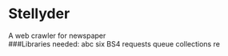 # Stellyder
A web crawler for newspaper </br>
###Libraries needed: 
abc
six
BS4
requests
queue
collections
re
